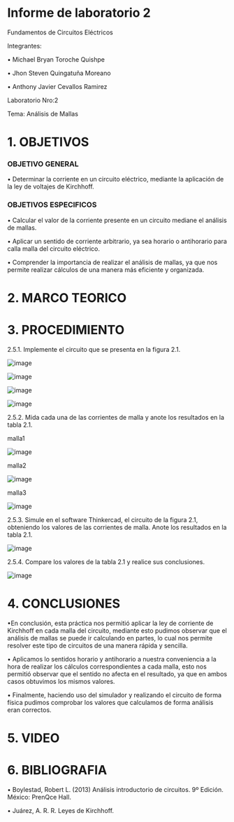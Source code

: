 # Informe de laboratorio 2
Fundamentos de Circuitos Eléctricos

Integrantes:

•	Michael Bryan Toroche Quishpe 

•	Jhon Steven Quingatuña Moreano

•	 Anthony Javier Cevallos Ramirez

Laboratorio Nro:2

Tema: Análisis de Mallas


# 1. OBJETIVOS

### OBJETIVO GENERAL
•	Determinar la corriente en un circuito eléctrico, mediante la aplicación de la ley de voltajes de Kirchhoff.


### OBJETIVOS ESPECIFICOS

• Calcular el valor de la corriente presente en un circuito mediane el análisis de mallas.

• Aplicar un sentido de corriente arbitrario, ya sea horario o antihorario para calla malla del circuito eléctrico.

• Comprender la importancia de realizar el análisis de mallas, ya que nos permite realizar cálculos de una manera más eficiente y organizada.


# 2. MARCO TEORICO



# 3.  PROCEDIMIENTO

2.5.1. Implemente el circuito que se presenta en la figura 2.1.

![image](https://user-images.githubusercontent.com/116813974/202570593-12d9a8bd-a7d4-4791-8a54-f190e246e573.png)

![image](https://user-images.githubusercontent.com/116813974/202570627-b3769401-3bc2-41bb-b68d-749b4cdae299.png)

![image](https://user-images.githubusercontent.com/116813974/202570666-e788ab2f-8bbe-4e90-a20c-e000b9b852c3.png)

![image](https://user-images.githubusercontent.com/116813974/202570723-c307309f-4f12-48a9-bc8a-b20874fc38ce.png)

2.5.2. Mida cada una de las corrientes de malla y anote los resultados en la tabla 2.1.

malla1

![image](https://user-images.githubusercontent.com/116813974/202570831-2dbdcec1-8158-4277-a18a-df759e106de5.png)

malla2

![image](https://user-images.githubusercontent.com/116813974/202570870-974c8946-3ed1-4adb-aff0-061f6bddba83.png)

malla3

![image](https://user-images.githubusercontent.com/116813974/202570916-f0ec59b6-d419-44e1-ac57-0231bbea96bb.png)

2.5.3. Simule en el software Thinkercad, el circuito de la figura 2.1, obteniendo los valores de las corrientes de malla. Anote los resultados en la tabla 2.1.

![image](https://user-images.githubusercontent.com/116813974/202571001-ca5cf47d-3a77-473a-8b50-61760e9daf5f.png)

2.5.4. Compare los valores de la tabla 2.1 y realice sus conclusiones.

![image](https://user-images.githubusercontent.com/116813974/202571049-b5adde6d-3763-4789-a8cf-af917b89a30b.png)






# 4. CONCLUSIONES 
•En conclusión, esta práctica nos permitió aplicar la ley de corriente de Kirchhoff en cada malla del circuito, mediante esto pudimos observar que el análisis de mallas se puede ir calculando en partes, lo cual nos permite resolver este tipo de circuitos de una manera rápida y sencilla.

•	Aplicamos lo sentidos horario y antihorario a nuestra conveniencia a la hora de realizar los cálculos correspondientes a cada malla, esto nos permitió observar que el sentido no afecta en el resultado, ya que en ambos casos obtuvimos los mismos valores.

•	Finalmente, haciendo uso del simulador y realizando el circuito de forma física pudimos comprobar los valores que calculamos de forma análisis eran correctos.

# 5. VIDEO


# 6. BIBLIOGRAFIA
• Boylestad,	Robert	L.	(2013)	Análisis	introductorio	de	circuitos. 9º	Edición.	México:	PrenQce	Hall.	

• Juárez, A. R. R. Leyes de Kirchhoff.

